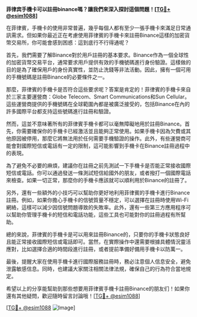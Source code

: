 **菲律宾手機卡可以註冊binance嗎？讓我們來深入探討這個問題！[[TG💪+ @esim1088](https://t.me/s/esim1088)]**

在菲律賓，手機卡的使用非常普遍，幾乎每個人都有至少一張手機卡來滿足日常通訊需求。但如果你最近正在考慮使用菲律賓的手機卡來註冊Binance這樣的加密貨幣交易所，你可能會感到困惑：這到底行不行得通呢？

首先，我們需要了解Binance對於用戶註冊的基本要求。Binance作為一個全球性的加密貨幣交易平台，通常要求用戶提供有效的手機號碼進行身份驗證。這樣做的目的是為了確保用戶的身份真實性，並防止洗錢等非法活動。因此，擁有一個可用的手機號碼是註冊Binance的必要條件之一。

那麼，菲律賓的手機卡是否符合這些要求呢？答案是肯定的！菲律賓的手機卡來自於三家主要運營商：Globe Telecom、Smart Communications和Sun Cellular。這些運營商提供的手機號碼在全球範圍內都是被廣泛接受的，包括Binance在內的許多國際平台都支持這些號碼進行註冊和驗證。

然而，這並不意味著所有的菲律賓手機卡都可以毫無障礙地用於註冊Binance。首先，你需要確保你的手機卡已經激活並且能夠正常使用。如果手機卡因為欠費或其他原因被停用，那麼它將無法用於任何需要手機驗證的操作。此外，有些運營商可能會對國際短信或電話有一定的限制，這可能影響到手機卡在Binance註冊過程中的表現。

為了避免不必要的麻煩，建議你在註冊之前先測試一下手機卡是否能正常接收國際短信或電話。你可以通過發送一條測試短信給國外的朋友，或者撥打一個國際電話來檢查。如果一切正常，那麼你的手機卡應該就可以順利用於Binance的註冊了。

另外，還有一些額外的小技巧可以幫助你更好地利用菲律賓的手機卡進行Binance註冊。例如，如果你擔心手機卡的信號質量不穩定，可以選擇在註冊時使用Wi-Fi網絡，這樣可以減少因信號問題導致的失敗率。此外，還有一些第三方應用程序可以幫助你管理手機卡的短信和電話功能，這些工具也可能對你的註冊過程有所幫助。

總的來說，菲律賓的手機卡是可以用來註冊Binance的，只要你的手機卡狀態良好且能正常接收國際短信或電話即可。當然，在實際操作中還需要根據具體情況靈活應對，比如選擇合適的時間段進行註冊，或者提前準備好備用手機卡以防萬一。

最後，提醒大家在使用手機卡進行國際服務註冊時，務必注意個人信息安全，避免泄露敏感信息。同時，也建議大家關注相關法律法規，確保自己的行為符合當地規定。

希望以上的分享能幫助到那些想要用菲律賓手機卡註冊Binance的朋友们！如果你還有其他疑問，歡迎隨時留言討論哦！[[TG💪+ @esim1088](https://t.me/s/esim1088)] 

[[TG💪+ @esim1088](https://t.me/s/esim1088) ![Image](https://i.postimg.cc/4NQfJmqS/Snipaste-2025-05-13-00-14-12.png)]